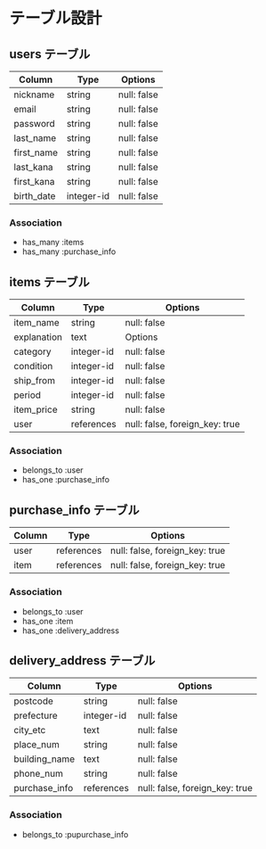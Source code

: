 # テーブル設計

## users テーブル

| Column       | Type       | Options     |
| ------------ | -----------| ----------- |
| nickname     | string     | null: false |
| email        | string     | null: false |
| password     | string     | null: false |
| last_name    | string     | null: false |
| first_name   | string     | null: false |
| last_kana    | string     | null: false |
| first_kana   | string     | null: false |
| birth_date   | integer-id | null: false |



### Association

- has_many :items
- has_many :purchase_info


## items テーブル

|  Column     |   Type     | Options                        |
| ----------- | ---------- | -----------------------------  |
|  item_name  |   string   | null: false                    |
| explanation |   text     | Options                        |
| category    | integer-id | null: false                    |
| condition   | integer-id | null: false                    |
| ship_from   | integer-id | null: false                    |                        
| period      | integer-id | null: false                    |                            
| item_price  | string     | null: false                    |                     
| user        | references | null: false, foreign_key: true |

### Association

- belongs_to :user
- has_one :purchase_info


## purchase_info テーブル

| Column      | Type       | Options                        |
| ----------- | ---------- | ------------------------------ |
| user        | references | null: false, foreign_key: true |
| item        | references | null: false, foreign_key: true |

### Association

- belongs_to :user
- has_one :item
- has_one :delivery_address

## delivery_address テーブル

|  Column       |   Type     | Options                        |
| ------------- | ---------- | -----------------------------  |
| postcode      |   string   | null: false                    |
| prefecture    | integer-id | null: false                    |
| city_etc      |   text     | null: false                    |
| place_num     |   string   | null: false                    |
| building_name |   text     | null: false                    |                        
| phone_num     |   string   | null: false                    |                            
| purchase_info | references | null: false, foreign_key: true |
                    
### Association

- belongs_to :pupurchase_info


